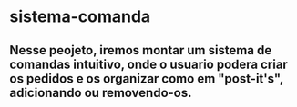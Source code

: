 # sistema-comanda
## Nesse peojeto, iremos montar um sistema de comandas intuitivo, onde o usuario podera criar os pedidos e os organizar como em "post-it's", adicionando ou removendo-os.
